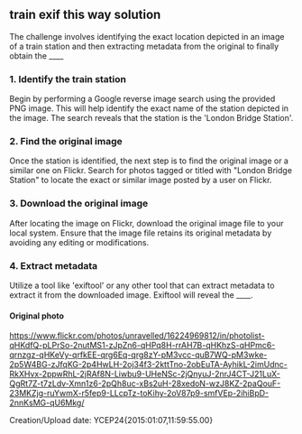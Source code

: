## train exif this way solution
The challenge involves identifying the exact location depicted in an image of a train station and then extracting metadata from the original to finally obtain the ____

### 1. Identify the train station
Begin by performing a Google reverse image search using the provided PNG image. This will help identify the exact name of the station depicted in the image. The search reveals that the station is the 'London Bridge Station'.

### 2. Find the original image  
Once the station is identified, the next step is to find the original image or a similar one on Flickr. Search for photos tagged or titled with "London Bridge Station" to locate the exact or similar image posted by a user on Flickr.

### 3. Download the original image  
After locating the image on Flickr, download the original image file to your local system. Ensure that the image file retains its original metadata by avoiding any editing or modifications.

### 4. Extract metadata  
Utilize a tool like 'exiftool' or any other tool that can extract metadata to extract it from the downloaded image. Exiftool will reveal the ____.

#### Original photo
https://www.flickr.com/photos/unravelled/16224969812/in/photolist-qHKdfQ-pLPrSo-2nutMS1-zJpZn6-qHPq8H-rrAH7B-qHKhzS-qHPmc6-qrnzgz-qHKeVy-qrfkEE-qrg6Eq-qrg8zY-pM3vcc-quB7WQ-pM3wke-2p5W4BG-zJfqKG-2p4HwLH-2oj34f3-2kttTno-2obEuTA-AyhikL-2imUdnc-RkXHvx-2ppwRhL-2jRAf8N-Liwbu9-UHeNSc-2jQnyuJ-2nrJ4CT-J21LuX-QgRt7Z-t7zLdv-Xmn1z6-2pQh8uc-xBs2uH-28xedoN-wzJ8KZ-2paQouF-23MKZjg-ruYwmX-r5fep9-LLcpTz-toKihy-2oV87p9-smfVEp-2ihiBpD-2nnKsMG-qU6Mkg/

Creation/Upload date: YCEP24{2015:01:07,11:59:55.00}


